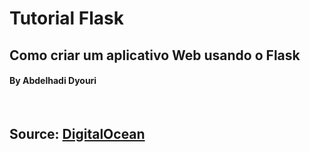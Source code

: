 
# Tutorial Flask

## Como criar um aplicativo Web usando o Flask 
#### By Abdelhadi Dyouri  
<br/>

## Source: [DigitalOcean](https://www.digitalocean.com/community/tutorials/how-to-make-a-web-application-using-flask-in-python-3-pt)
